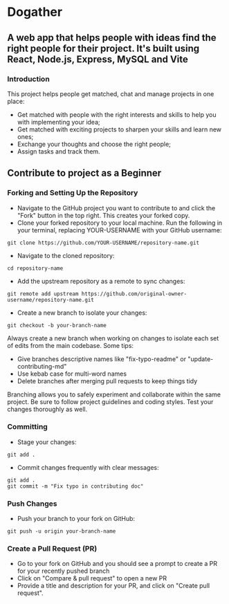 # Dogather

## A web app that helps people with ideas find the right people for their project. It's built using React, Node.js, Express, MySQL and Vite

### Introduction

This project helps people get matched, chat and manage projects in one place:

- Get matched with people with the right interests and skills to help you with implementing your idea;
- Get matched with exciting projects to sharpen your skills and learn new ones;
- Exchange your thoughts and choose the right people;
- Assign tasks and track them.

## Contribute to project as a Beginner

### Forking and Setting Up the Repository

- Navigate to the GitHub project you want to contribute to and click the "Fork" button in the top right. This creates your forked copy.
- Clone your forked repository to your local machine. Run the following in your terminal, replacing YOUR-USERNAME with your GitHub username:

```
git clone https://github.com/YOUR-USERNAME/repository-name.git
```

- Navigate to the cloned repository:

```
cd repository-name
```

- Add the upstream repository as a remote to sync changes:

```
git remote add upstream https://github.com/original-owner-username/repository-name.git
```

- Create a new branch to isolate your changes:

```
git checkout -b your-branch-name
```

Always create a new branch when working on changes to isolate each set of edits from the main codebase. Some tips:

- Give branches descriptive names like "fix-typo-readme" or "update-contributing-md"
- Use kebab case for multi-word names
- Delete branches after merging pull requests to keep things tidy

Branching allows you to safely experiment and collaborate within the same project. Be sure to follow project guidelines and coding styles. Test your changes thoroughly as well.

### Committing

- Stage your changes:

```
git add .
```

- Commit changes frequently with clear messages:

```
git add .
git commit -m "Fix typo in contributing doc"
```

### Push Changes

- Push your branch to your fork on GitHub:

```
git push -u origin your-branch-name
```

### Create a Pull Request (PR)

- Go to your fork on GitHub and you should see a prompt to create a PR for your recently pushed branch
- Click on "Compare & pull request" to open a new PR
- Provide a title and description for your PR, and click on "Create pull request".

